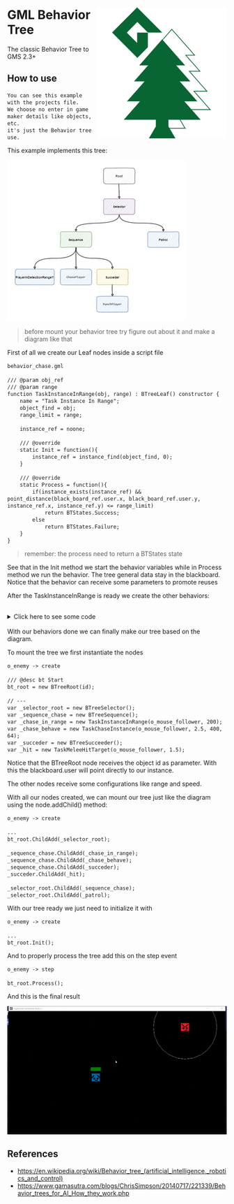 <div align="center" />

<img align="right" src="./readme_logo.png" width="300"/>

<div align="left" />

# GML Behavior Tree

The classic Behavior Tree to GMS 2.3+


## How to use

    You can see this example with the projects file. 
    We choose no enter in game maker details like objects, etc.
    it's just the Behavior tree use.

This example implements this tree:

![example tree](./example_tree.jpg)

> before mount your behavior tree try figure out about it and make a diagram like that

First of all we create our Leaf nodes inside a script file

``` gml
behavior_chase.gml

/// @param obj_ref
/// @param range 
function TaskInstanceInRange(obj, range) : BTreeLeaf() constructor {
	name = "Task Instance In Range";
	object_find = obj;
	range_limit = range;
	
	instance_ref = noone;

	/// @override
	static Init = function(){
		instance_ref = instance_find(object_find, 0);	
	}
	
	/// @override
	static Process = function(){
		if(instance_exists(instance_ref) && point_distance(black_board_ref.user.x, black_board_ref.user.y, instance_ref.x, instance_ref.y) <= range_limit)
			return BTStates.Success;
		else 
			return BTStates.Failure;
	}
}
```

> remember: the process need to return a BTStates state

See that in the Init method we start the behavior variables while in Process method we run the behavior. The tree general data stay in the blackboard. 
Notice that the behavior can receive some parameters to promote reuses

After the TaskInstanceInRange is ready we create the other behaviors:

<br/>
<details><summary>Click here to see  some code</summary>

``` gml 
behavior_chase.gml

...
/// @param speed
/// @param timer_secs
function TaskPatrolSimple(speed, timer_secs) : BTreeLeaf() constructor {
	name = "Taks Patrol Simple";
	patrol_speed = speed;
	
	patrol_spd_x = 0;
	patrol_spd_y = 0;
	
	patrol_direction = 0;
	patrol_timer_max = timer_secs * room_speed;
	patrol_timer = 0;
	
	/// @override
	static Process = function(){
		if(--patrol_timer <= 0){
			patrol_direction = irandom(360);
			patrol_spd_x = lengthdir_x(patrol_speed, patrol_direction);
			patrol_spd_y = lengthdir_y(patrol_speed, patrol_direction);
			patrol_timer = patrol_timer_max;
		}
		
		black_board_ref.user.x += patrol_spd_x;
		black_board_ref.user.y += patrol_spd_y;
		return BTStates.Success;
	}
}

/// @param instance_chase
/// @param speed_chase 
/// @param distance_max
/// @param distance_min
function TaskChaseInstance(instance_chase, speed_chase, distance_max, distance_min) : BTreeLeaf() constructor{
	name = "Task Chase Instance";
	
	chase_speed = speed_chase;
	instance_to_chase = instance_chase;
	distance_maximun_to_stop_chase = distance_max;
	distance_minimun_to_stop_chase = distance_min;
	
	///@override
	static Process = function(){
		if(instance_exists(instance_to_chase)){
			
			// Check Stop chasing
			var _dist = point_distance(black_board_ref.user.x, black_board_ref.user.y, instance_to_chase.x, instance_to_chase.y);
			if(_dist <= distance_minimun_to_stop_chase)
				return BTStates.Success;
			else if (_dist >= distance_maximun_to_stop_chase)
				return BTStates.Failure;
			else {
				// Moving towards chasing
				var _dir = point_direction(black_board_ref.user.x, black_board_ref.user.y, instance_to_chase.x, instance_to_chase.y);
				black_board_ref.user.x += lengthdir_x(chase_speed, _dir);
				black_board_ref.user.y += lengthdir_y(chase_speed, _dir);		
		
				return BTStates.Running;
			}
		}
		else 
			return BTStates.Failure

	}
	
}

/// @param instance_target
/// @param secs_between_hits 
function TaskMeleeHitTarget(instance_target, secs_preparation) : BTreeLeaf() constructor{
	name = "Task Melee Hit on Target";
	
	target_hit = instance_target;
	time_preparation_max = secs_preparation * room_speed;
	time_preparation = 0;
	
	/// @override
	static Process = function(){
		if(!instance_exists(target_hit)) return BTStates.Failure;
		if(++time_preparation >= time_preparation_max){
			time_preparation = 0;
			target_hit.life -= 10;
			return BTStates.Success;
		}
		else 
			return BTStates.Running;
	}
}
```
</details>
<br/>
With our behaviors done we can finally make our tree based on the diagram.

To mount the tree we first instantiate the nodes

``` gml
o_enemy -> create

/// @desc bt Start
bt_root = new BTreeRoot(id);

// --- 
var _selector_root = new BTreeSelector();
var _sequence_chase = new BTreeSequence();
var _chase_in_range = new TaskInstanceInRange(o_mouse_follower, 200);
var _chase_behave = new TaskChaseInstance(o_mouse_follower, 2.5, 400, 64);
var _succeder = new BTreeSucceeder();
var _hit = new TaskMeleeHitTarget(o_mouse_follower, 1.5);
```

Notice that the BTreeRoot node receives the object id as parameter. With this the blackboard.user will point directly to our instance.

The other nodes receive some configurations like range and speed.

With all our nodes created, we can mount our tree just like the diagram using the node.addChild() method:

``` gml
o_enemy -> create

...
bt_root.ChildAdd(_selector_root);

_sequence_chase.ChildAdd(_chase_in_range);
_sequence_chase.ChildAdd(_chase_behave);
_sequence_chase.ChildAdd(_succeder);
_succeder.ChildAdd(_hit);

_selector_root.ChildAdd(_sequence_chase);
_selector_root.ChildAdd(_patrol);
```

With our tree ready we just need to initialize it with

``` gml 
o_enemy -> create

...
bt_root.Init();
```

And to properly process the tree add this on the step event

``` gml 
o_enemy -> step

bt_root.Process();
```

And this is the final result

![example running](./example_running.gif)

## References

- https://en.wikipedia.org/wiki/Behavior_tree_(artificial_intelligence,_robotics_and_control)
- https://www.gamasutra.com/blogs/ChrisSimpson/20140717/221339/Behavior_trees_for_AI_How_they_work.php

